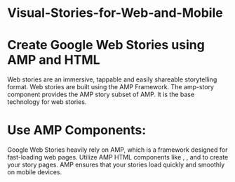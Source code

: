 # Visual-Stories-for-Web-and-Mobile 
# Create Google Web Stories using AMP and HTML 
Web stories are an immersive, tappable and easily shareable storytelling format. Web stories are built using the AMP Framework.
The amp-story component provides the AMP story subset of AMP. It is the base technology for web stories.
# Use AMP Components:
Google Web Stories heavily rely on AMP, which is a framework designed for fast-loading web pages. Utilize AMP HTML components like <amp-img>, <amp-video>, and <amp-story-page> to create your story pages. AMP ensures that your stories load quickly and smoothly on mobile devices.
